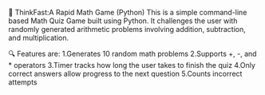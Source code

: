 🧠 ThinkFast:A Rapid Math Game (Python)
This is a simple command-line based Math Quiz Game built using Python. It challenges the user with randomly generated arithmetic problems involving addition, subtraction, and multiplication.

  🔍 Features are:
  1.Generates 10 random math problems 
  2.Supports +, -, and * operators 
  3.Timer tracks how long the user takes to finish the quiz 
  4.Only correct answers allow progress to the next question 
  5.Counts incorrect attempts
